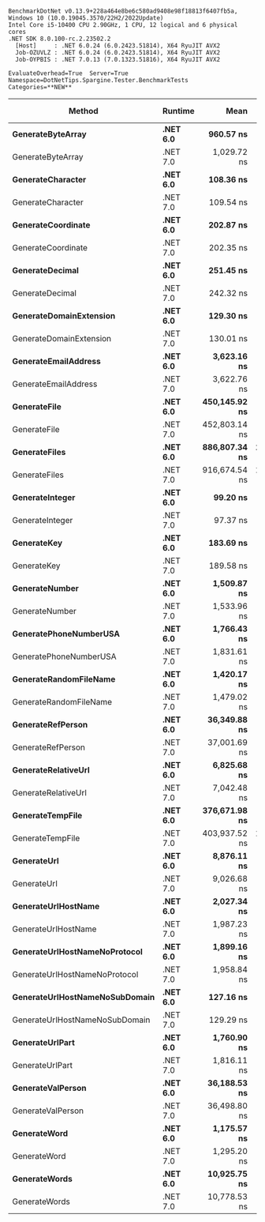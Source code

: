 ```

BenchmarkDotNet v0.13.9+228a464e8be6c580ad9408e98f18813f6407fb5a, Windows 10 (10.0.19045.3570/22H2/2022Update)
Intel Core i5-10400 CPU 2.90GHz, 1 CPU, 12 logical and 6 physical cores
.NET SDK 8.0.100-rc.2.23502.2
  [Host]     : .NET 6.0.24 (6.0.2423.51814), X64 RyuJIT AVX2
  Job-OZUVLZ : .NET 6.0.24 (6.0.2423.51814), X64 RyuJIT AVX2
  Job-OYPBIS : .NET 7.0.13 (7.0.1323.51816), X64 RyuJIT AVX2

EvaluateOverhead=True  Server=True  Namespace=DotNetTips.Spargine.Tester.BenchmarkTests  
Categories=**NEW**  

```
| Method                         | Runtime  | Mean          | Error         | StdDev        | StdErr       | Median        | Min           | Q1            | Q3            | Max             | Op/s         | CI99.9% Margin | Iterations | Kurtosis | MValue | Skewness | Rank | LogicalGroup | Baseline | Code Size | Allocated |
|------------------------------- |--------- |--------------:|--------------:|--------------:|-------------:|--------------:|--------------:|--------------:|--------------:|----------------:|-------------:|---------------:|-----------:|---------:|-------:|---------:|-----:|------------- |--------- |----------:|----------:|
| **GenerateByteArray**              | **.NET 6.0** |     **960.57 ns** |      **3.286 ns** |      **3.073 ns** |     **0.794 ns** |     **959.62 ns** |     **955.49 ns** |     **958.55 ns** |     **962.03 ns** |       **967.02 ns** |  **1,041,043.7** |      **3.2857 ns** |      **15.00** |    **2.629** |  **2.000** |   **0.6362** |   **11** | *****            | **No**       |     **635 B** |    **2216 B** |
| GenerateByteArray              | .NET 7.0 |   1,029.72 ns |      4.826 ns |      4.515 ns |     1.166 ns |   1,029.50 ns |   1,021.55 ns |   1,027.12 ns |   1,032.43 ns |     1,038.63 ns |    971,133.8 |      4.8264 ns |      15.00 |    2.292 |  2.000 |   0.0997 |   12 | *            | No       |     640 B |    2216 B |
| **GenerateCharacter**              | **.NET 6.0** |     **108.36 ns** |      **0.482 ns** |      **0.451 ns** |     **0.116 ns** |     **108.36 ns** |     **107.02 ns** |     **108.21 ns** |     **108.60 ns** |       **109.14 ns** |  **9,228,338.4** |      **0.4822 ns** |      **15.00** |    **5.809** |  **2.000** |  **-1.3440** |    **3** | *****            | **No**       |     **103 B** |         **-** |
| GenerateCharacter              | .NET 7.0 |     109.54 ns |      0.557 ns |      0.494 ns |     0.132 ns |     109.64 ns |     108.38 ns |     109.44 ns |     109.87 ns |       110.10 ns |  9,129,227.3 |      0.5569 ns |      14.00 |    3.247 |  2.000 |  -1.1562 |    3 | *            | No       |     108 B |         - |
| **GenerateCoordinate**             | **.NET 6.0** |     **202.87 ns** |      **1.033 ns** |      **0.966 ns** |     **0.249 ns** |     **203.24 ns** |     **199.99 ns** |     **202.77 ns** |     **203.49 ns** |       **203.69 ns** |  **4,929,159.3** |      **1.0325 ns** |      **15.00** |    **5.514** |  **2.000** |  **-1.7366** |    **8** | *****            | **No**       |     **218 B** |         **-** |
| GenerateCoordinate             | .NET 7.0 |     202.35 ns |      1.622 ns |      1.438 ns |     0.384 ns |     203.09 ns |     198.73 ns |     201.59 ns |     203.23 ns |       203.82 ns |  4,941,839.6 |      1.6218 ns |      14.00 |    3.333 |  2.000 |  -1.2145 |    8 | *            | No       |     226 B |         - |
| **GenerateDecimal**                | **.NET 6.0** |     **251.45 ns** |      **2.578 ns** |      **2.411 ns** |     **0.623 ns** |     **250.21 ns** |     **249.11 ns** |     **249.57 ns** |     **254.23 ns** |       **255.21 ns** |  **3,976,914.3** |      **2.5776 ns** |      **15.00** |    **1.366** |  **2.000** |   **0.5355** |   **10** | *****            | **No**       |     **757 B** |         **-** |
| GenerateDecimal                | .NET 7.0 |     242.32 ns |      1.538 ns |      1.284 ns |     0.356 ns |     242.31 ns |     240.67 ns |     241.23 ns |     243.60 ns |       244.62 ns |  4,126,771.9 |      1.5380 ns |      13.00 |    1.581 |  2.000 |   0.3468 |    9 | *            | No       |     711 B |         - |
| **GenerateDomainExtension**        | **.NET 6.0** |     **129.30 ns** |      **1.362 ns** |      **1.274 ns** |     **0.329 ns** |     **129.34 ns** |     **126.78 ns** |     **128.74 ns** |     **130.03 ns** |       **131.04 ns** |  **7,734,234.8** |      **1.3619 ns** |      **15.00** |    **2.077** |  **2.000** |  **-0.5311** |    **5** | *****            | **No**       |     **163 B** |         **-** |
| GenerateDomainExtension        | .NET 7.0 |     130.01 ns |      2.590 ns |      2.423 ns |     0.626 ns |     129.25 ns |     126.49 ns |     128.99 ns |     131.58 ns |       134.00 ns |  7,691,492.3 |      2.5904 ns |      15.00 |    1.845 |  2.000 |   0.3723 |    5 | *            | No       |     169 B |         - |
| **GenerateEmailAddress**           | **.NET 6.0** |   **3,623.16 ns** |     **24.820 ns** |     **23.217 ns** |     **5.995 ns** |   **3,631.92 ns** |   **3,568.97 ns** |   **3,608.46 ns** |   **3,638.37 ns** |     **3,653.84 ns** |    **276,002.3** |     **24.8204 ns** |      **15.00** |    **2.605** |  **2.000** |  **-0.8387** |   **24** | *****            | **No**       |     **378 B** |     **185 B** |
| GenerateEmailAddress           | .NET 7.0 |   3,622.76 ns |      5.590 ns |      5.229 ns |     1.350 ns |   3,621.82 ns |   3,613.46 ns |   3,619.62 ns |   3,626.43 ns |     3,631.32 ns |    276,032.4 |      5.5902 ns |      15.00 |    1.879 |  2.000 |   0.2191 |   24 | *            | No       |     390 B |     185 B |
| **GenerateFile**                   | **.NET 6.0** | **450,145.92 ns** |  **5,889.004 ns** |  **4,917.585 ns** | **1,363.893 ns** | **449,714.11 ns** | **441,749.95 ns** | **447,807.13 ns** | **452,217.53 ns** |   **460,902.59 ns** |      **2,221.5** |  **5,889.0043 ns** |      **13.00** |    **2.703** |  **2.000** |   **0.3884** |   **33** | *****            | **No**       |     **958 B** |   **14016 B** |
| GenerateFile                   | .NET 7.0 | 452,803.14 ns |  8,359.477 ns |  7,819.460 ns | 2,018.976 ns | 452,782.86 ns | 441,411.62 ns | 445,711.38 ns | 459,985.25 ns |   465,619.24 ns |      2,208.5 |  8,359.4766 ns |      15.00 |    1.544 |  2.000 |  -0.0343 |   33 | *            | No       |   1,010 B |   14016 B |
| **GenerateFiles**                  | **.NET 6.0** | **886,807.34 ns** | **11,738.690 ns** |  **9,164.797 ns** | **2,645.649 ns** | **884,465.82 ns** | **876,982.71 ns** | **880,079.13 ns** | **890,309.11 ns** |   **910,778.42 ns** |      **1,127.6** | **11,738.6904 ns** |      **12.00** |    **4.134** |  **2.000** |   **1.3019** |   **34** | *****            | **No**       |     **601 B** |   **28561 B** |
| GenerateFiles                  | .NET 7.0 | 916,674.54 ns | 18,895.831 ns | 54,215.681 ns | 5,562.411 ns | 889,861.67 ns | 856,334.52 ns | 875,030.81 ns | 952,547.07 ns | 1,083,051.71 ns |      1,090.9 | 18,895.8309 ns |      95.00 |    3.679 |  2.623 |   1.1866 |   34 | *            | No       |     609 B |   28560 B |
| **GenerateInteger**                | **.NET 6.0** |      **99.20 ns** |      **0.235 ns** |      **0.209 ns** |     **0.056 ns** |      **99.28 ns** |      **98.81 ns** |      **99.09 ns** |      **99.35 ns** |        **99.42 ns** | **10,080,794.5** |      **0.2353 ns** |      **14.00** |    **1.863** |  **2.000** |  **-0.6636** |    **2** | *****            | **No**       |     **280 B** |         **-** |
| GenerateInteger                | .NET 7.0 |      97.37 ns |      0.698 ns |      0.619 ns |     0.165 ns |      97.52 ns |      95.68 ns |      97.06 ns |      97.65 ns |        98.17 ns | 10,270,324.6 |      0.6983 ns |      14.00 |    4.366 |  2.000 |  -1.1919 |    1 | *            | No       |     284 B |         - |
| **GenerateKey**                    | **.NET 6.0** |     **183.69 ns** |      **0.511 ns** |      **0.478 ns** |     **0.123 ns** |     **183.60 ns** |     **182.83 ns** |     **183.43 ns** |     **184.10 ns** |       **184.38 ns** |  **5,443,998.2** |      **0.5107 ns** |      **15.00** |    **1.794** |  **2.000** |  **-0.0823** |    **6** | *****            | **No**       |     **131 B** |      **88 B** |
| GenerateKey                    | .NET 7.0 |     189.58 ns |      1.202 ns |      1.125 ns |     0.290 ns |     189.10 ns |     187.67 ns |     188.83 ns |     190.23 ns |       191.58 ns |  5,274,795.1 |      1.2022 ns |      15.00 |    1.943 |  2.000 |   0.3035 |    7 | *            | No       |     136 B |      88 B |
| **GenerateNumber**                 | **.NET 6.0** |   **1,509.87 ns** |      **4.430 ns** |      **3.927 ns** |     **1.050 ns** |   **1,509.49 ns** |   **1,504.17 ns** |   **1,507.15 ns** |   **1,511.73 ns** |     **1,519.46 ns** |    **662,306.8** |      **4.4300 ns** |      **14.00** |    **3.113** |  **2.000** |   **0.7499** |   **17** | *****            | **No**       |     **621 B** |      **80 B** |
| GenerateNumber                 | .NET 7.0 |   1,533.96 ns |      9.249 ns |      7.723 ns |     2.142 ns |   1,536.20 ns |   1,524.07 ns |   1,525.94 ns |   1,540.33 ns |     1,544.91 ns |    651,906.3 |      9.2487 ns |      13.00 |    1.291 |  2.000 |  -0.1103 |   18 | *            | No       |     624 B |      80 B |
| **GeneratePhoneNumberUSA**         | **.NET 6.0** |   **1,766.43 ns** |      **6.064 ns** |      **5.376 ns** |     **1.437 ns** |   **1,766.00 ns** |   **1,755.77 ns** |   **1,763.89 ns** |   **1,769.94 ns** |     **1,774.27 ns** |    **566,113.9** |      **6.0639 ns** |      **14.00** |    **2.100** |  **2.000** |  **-0.2111** |   **19** | *****            | **No**       |     **349 B** |     **240 B** |
| GeneratePhoneNumberUSA         | .NET 7.0 |   1,831.61 ns |     23.783 ns |     22.246 ns |     5.744 ns |   1,831.45 ns |   1,789.32 ns |   1,816.83 ns |   1,848.83 ns |     1,870.06 ns |    545,968.0 |     23.7826 ns |      15.00 |    1.942 |  2.000 |  -0.1412 |   20 | *            | No       |     361 B |     240 B |
| **GenerateRandomFileName**         | **.NET 6.0** |   **1,420.17 ns** |      **7.334 ns** |      **6.860 ns** |     **1.771 ns** |   **1,420.03 ns** |   **1,407.05 ns** |   **1,415.37 ns** |   **1,426.38 ns** |     **1,430.73 ns** |    **704,139.9** |      **7.3338 ns** |      **15.00** |    **1.917** |  **2.000** |  **-0.0222** |   **15** | *****            | **No**       |     **491 B** |     **296 B** |
| GenerateRandomFileName         | .NET 7.0 |   1,479.02 ns |      9.014 ns |      7.991 ns |     2.136 ns |   1,478.58 ns |   1,468.76 ns |   1,471.73 ns |   1,484.49 ns |     1,492.42 ns |    676,121.9 |      9.0141 ns |      14.00 |    1.666 |  2.000 |   0.3629 |   16 | *            | No       |     500 B |     296 B |
| **GenerateRefPerson**              | **.NET 6.0** |  **36,349.88 ns** |    **115.958 ns** |    **108.467 ns** |    **28.006 ns** |  **36,324.27 ns** |  **36,166.49 ns** |  **36,264.75 ns** |  **36,427.24 ns** |    **36,550.93 ns** |     **27,510.4** |    **115.9575 ns** |      **15.00** |    **1.814** |  **2.000** |   **0.1820** |   **30** | *****            | **No**       |   **1,088 B** |    **1265 B** |
| GenerateRefPerson              | .NET 7.0 |  37,001.69 ns |    383.600 ns |    358.820 ns |    92.647 ns |  36,921.10 ns |  36,443.31 ns |  36,736.13 ns |  37,278.58 ns |    37,599.44 ns |     27,025.8 |    383.6000 ns |      15.00 |    1.627 |  2.000 |   0.1886 |   30 | *            | No       |   1,059 B |    1264 B |
| **GenerateRelativeUrl**            | **.NET 6.0** |   **6,825.68 ns** |     **31.127 ns** |     **27.593 ns** |     **7.375 ns** |   **6,833.72 ns** |   **6,735.88 ns** |   **6,822.99 ns** |   **6,841.77 ns** |     **6,843.93 ns** |    **146,505.6** |     **31.1269 ns** |      **14.00** |    **8.065** |  **2.000** |  **-2.3796** |   **25** | *****            | **No**       |     **463 B** |     **473 B** |
| GenerateRelativeUrl            | .NET 7.0 |   7,042.48 ns |     20.535 ns |     19.209 ns |     4.960 ns |   7,040.88 ns |   7,008.71 ns |   7,031.72 ns |   7,052.13 ns |     7,077.04 ns |    141,995.5 |     20.5351 ns |      15.00 |    2.062 |  2.000 |   0.1410 |   26 | *            | No       |     467 B |     473 B |
| **GenerateTempFile**               | **.NET 6.0** | **376,671.98 ns** |  **6,623.484 ns** |  **6,505.147 ns** | **1,626.287 ns** | **375,372.44 ns** | **370,860.69 ns** | **371,639.45 ns** | **377,763.31 ns** |   **393,519.92 ns** |      **2,654.8** |  **6,623.4839 ns** |      **16.00** |    **3.876** |  **2.000** |   **1.3610** |   **31** | *****            | **No**       |     **318 B** |   **12120 B** |
| GenerateTempFile               | .NET 7.0 | 403,937.52 ns | 10,670.499 ns | 30,957.051 ns | 3,143.212 ns | 385,764.75 ns | 371,565.09 ns | 380,968.31 ns | 424,636.67 ns |   487,192.92 ns |      2,475.6 | 10,670.4986 ns |      97.00 |    2.956 |  2.741 |   1.0227 |   32 | *            | No       |     323 B |    2568 B |
| **GenerateUrl**                    | **.NET 6.0** |   **8,876.11 ns** |     **61.283 ns** |     **57.324 ns** |    **14.801 ns** |   **8,868.19 ns** |   **8,754.29 ns** |   **8,836.03 ns** |   **8,922.34 ns** |     **8,960.86 ns** |    **112,662.0** |     **61.2829 ns** |      **15.00** |    **2.067** |  **2.000** |  **-0.2995** |   **27** | *****            | **No**       |     **166 B** |     **859 B** |
| GenerateUrl                    | .NET 7.0 |   9,026.68 ns |    120.467 ns |    112.685 ns |    29.095 ns |   9,002.48 ns |   8,779.82 ns |   8,962.43 ns |   9,100.19 ns |     9,209.92 ns |    110,782.7 |    120.4671 ns |      15.00 |    2.435 |  2.000 |  -0.2661 |   28 | *            | No       |     173 B |     860 B |
| **GenerateUrlHostName**            | **.NET 6.0** |   **2,027.34 ns** |     **22.824 ns** |     **21.349 ns** |     **5.512 ns** |   **2,030.58 ns** |   **1,991.30 ns** |   **2,010.30 ns** |   **2,044.77 ns** |     **2,057.16 ns** |    **493,257.8** |     **22.8236 ns** |      **15.00** |    **1.536** |  **2.000** |  **-0.0939** |   **23** | *****            | **No**       |     **174 B** |     **205 B** |
| GenerateUrlHostName            | .NET 7.0 |   1,987.23 ns |     25.073 ns |     23.453 ns |     6.056 ns |   1,992.08 ns |   1,948.85 ns |   1,971.76 ns |   2,005.94 ns |     2,019.78 ns |    503,214.1 |     25.0730 ns |      15.00 |    1.608 |  2.000 |  -0.1819 |   22 | *            | No       |     180 B |     206 B |
| **GenerateUrlHostNameNoProtocol**  | **.NET 6.0** |   **1,899.16 ns** |     **20.162 ns** |     **18.860 ns** |     **4.870 ns** |   **1,889.99 ns** |   **1,867.51 ns** |   **1,883.99 ns** |   **1,918.34 ns** |     **1,921.28 ns** |    **526,547.5** |     **20.1624 ns** |      **15.00** |    **1.248** |  **2.000** |  **-0.0842** |   **21** | *****            | **No**       |     **235 B** |     **120 B** |
| GenerateUrlHostNameNoProtocol  | .NET 7.0 |   1,958.84 ns |     28.077 ns |     26.264 ns |     6.781 ns |   1,962.04 ns |   1,912.53 ns |   1,938.51 ns |   1,980.02 ns |     1,996.64 ns |    510,505.7 |     28.0774 ns |      15.00 |    1.676 |  2.000 |  -0.2403 |   22 | *            | No       |     242 B |     120 B |
| **GenerateUrlHostNameNoSubDomain** | **.NET 6.0** |     **127.16 ns** |      **0.404 ns** |      **0.358 ns** |     **0.096 ns** |     **127.22 ns** |     **126.46 ns** |     **127.09 ns** |     **127.30 ns** |       **127.75 ns** |  **7,863,917.1** |      **0.4041 ns** |      **14.00** |    **2.765** |  **2.000** |  **-0.6573** |    **4** | *****            | **No**       |     **131 B** |         **-** |
| GenerateUrlHostNameNoSubDomain | .NET 7.0 |     129.29 ns |      1.505 ns |      1.407 ns |     0.363 ns |     129.25 ns |     126.86 ns |     128.53 ns |     130.06 ns |       131.81 ns |  7,734,346.6 |      1.5046 ns |      15.00 |    2.057 |  2.000 |   0.0238 |    5 | *            | No       |     136 B |         - |
| **GenerateUrlPart**                | **.NET 6.0** |   **1,760.90 ns** |      **7.846 ns** |      **7.340 ns** |     **1.895 ns** |   **1,762.39 ns** |   **1,739.12 ns** |   **1,759.21 ns** |   **1,764.38 ns** |     **1,769.76 ns** |    **567,892.4** |      **7.8464 ns** |      **15.00** |    **5.446** |  **2.000** |  **-1.5865** |   **19** | *****            | **No**       |     **196 B** |     **102 B** |
| GenerateUrlPart                | .NET 7.0 |   1,816.11 ns |     21.132 ns |     17.646 ns |     4.894 ns |   1,809.55 ns |   1,796.95 ns |   1,803.80 ns |   1,824.58 ns |     1,849.99 ns |    550,628.0 |     21.1320 ns |      13.00 |    2.242 |  2.000 |   0.9021 |   20 | *            | No       |     202 B |     102 B |
| **GenerateValPerson**              | **.NET 6.0** |  **36,188.53 ns** |    **118.043 ns** |    **110.418 ns** |    **28.510 ns** |  **36,159.32 ns** |  **36,021.70 ns** |  **36,100.57 ns** |  **36,289.48 ns** |    **36,379.23 ns** |     **27,633.1** |    **118.0434 ns** |      **15.00** |    **1.572** |  **2.000** |   **0.2184** |   **30** | *****            | **No**       |   **1,051 B** |    **1136 B** |
| GenerateValPerson              | .NET 7.0 |  36,498.80 ns |    507.343 ns |    474.569 ns |   122.533 ns |  36,507.00 ns |  35,564.67 ns |  36,281.30 ns |  36,764.97 ns |    37,198.53 ns |     27,398.2 |    507.3426 ns |      15.00 |    2.326 |  2.000 |  -0.4595 |   30 | *            | No       |   1,078 B |    1136 B |
| **GenerateWord**                   | **.NET 6.0** |   **1,175.57 ns** |      **6.383 ns** |      **5.970 ns** |     **1.542 ns** |   **1,177.22 ns** |   **1,162.74 ns** |   **1,172.84 ns** |   **1,179.20 ns** |     **1,182.79 ns** |    **850,650.6** |      **6.3826 ns** |      **15.00** |    **2.703** |  **2.000** |  **-0.8551** |   **13** | *****            | **No**       |     **262 B** |      **48 B** |
| GenerateWord                   | .NET 7.0 |   1,295.20 ns |     10.351 ns |      9.682 ns |     2.500 ns |   1,293.09 ns |   1,282.48 ns |   1,286.81 ns |   1,304.41 ns |     1,309.15 ns |    772,083.1 |     10.3510 ns |      15.00 |    1.295 |  2.000 |   0.1742 |   14 | *            | No       |     264 B |      48 B |
| **GenerateWords**                  | **.NET 6.0** |  **10,925.75 ns** |     **34.164 ns** |     **31.957 ns** |     **8.251 ns** |  **10,918.26 ns** |  **10,878.15 ns** |  **10,906.79 ns** |  **10,957.55 ns** |    **10,980.33 ns** |     **91,526.9** |     **34.1641 ns** |      **15.00** |    **1.595** |  **2.000** |   **0.2685** |   **29** | *****            | **No**       |     **582 B** |    **1048 B** |
| GenerateWords                  | .NET 7.0 |  10,778.53 ns |     90.886 ns |     85.014 ns |    21.951 ns |  10,812.91 ns |  10,585.88 ns |  10,725.80 ns |  10,833.25 ns |    10,889.58 ns |     92,777.0 |     90.8855 ns |      15.00 |    2.382 |  2.000 |  -0.6411 |   29 | *            | No       |     589 B |    1048 B |
